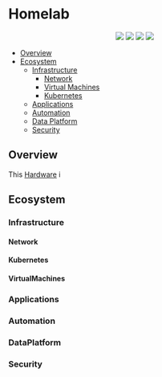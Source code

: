# Homelab

<div align="center">
  <img src="https://img.shields.io/badge/Proxmox-E57000?style=for-the-badge&logo=proxmox&logoColor=white" />
  <img src="https://img.shields.io/badge/NVIDIA-GTX4070-76B900?style=for-the-badge&logo=nvidia&logoColor=white" />
  <img src="https://img.shields.io/badge/Intel%20Core_i9_10th-0071C5?style=for-the-badge&logo=intel&logoColor=white" />
  <img src="https://img.shields.io/badge/Argo%20CD-1e0b3e?style=for-the-badge&logo=argo&logoColor=#d16044" />
</div>

- [Overview](#Overview)
- [Ecosystem](#Ecosystem)
  - [Infrastructure](#Infrastructure)
    - [Network](#Network)
    - [Virtual Machines](#VirtualMachines)
    - [Kubernetes](#Kubernetes)
  - [Applications](#Applications)
  - [Automation](#Automation)
  - [Data Platform](#DataPlatform)
  - [Security](#Security)


## Overview

This [Hardware](./docs/hardware.md) i

## Ecosystem



### Infrastructure

#### Network

#### Kubernetes

#### VirtualMachines

### Applications

### Automation

### DataPlatform

### Security